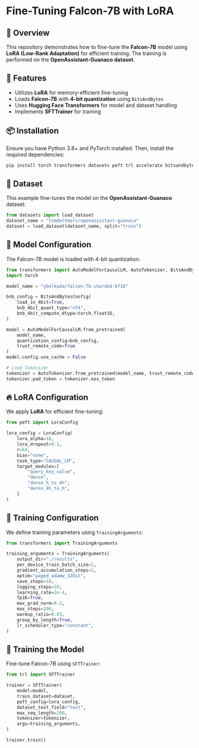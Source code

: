 # Fine-Tuning Falcon-7B with LoRA

## 📌 Overview
This repository demonstrates how to fine-tune the **Falcon-7B** model using **LoRA (Low-Rank Adaptation)** for efficient training. The training is performed on the **OpenAssistant-Guanaco dataset**.

## 🚀 Features
- Utilizes **LoRA** for memory-efficient fine-tuning
- Loads **Falcon-7B** with **4-bit quantization** using `BitsAndBytes`
- Uses **Hugging Face Transformers** for model and dataset handling
- Implements **SFTTrainer** for training

## 📦 Installation
Ensure you have Python 3.8+ and PyTorch installed. Then, install the required dependencies:

```bash
pip install torch transformers datasets peft trl accelerate bitsandbytes
```

## 📂 Dataset
This example fine-tunes the model on the **OpenAssistant-Guanaco** dataset:
```python
from datasets import load_dataset
dataset_name = "timdettmers/openassistant-guanaco"
dataset = load_dataset(dataset_name, split="train")
```

## 🔧 Model Configuration
The Falcon-7B model is loaded with 4-bit quantization:
```python
from transformers import AutoModelForCausalLM, AutoTokenizer, BitsAndBytesConfig
import torch

model_name = "ybelkada/falcon-7b-sharded-bf16"

bnb_config = BitsAndBytesConfig(
    load_in_4bit=True,
    bnb_4bit_quant_type="nf4",
    bnb_4bit_compute_dtype=torch.float16,
)

model = AutoModelForCausalLM.from_pretrained(
    model_name,
    quantization_config=bnb_config,
    trust_remote_code=True
)
model.config.use_cache = False

# Load Tokenizer
tokenizer = AutoTokenizer.from_pretrained(model_name, trust_remote_code=True)
tokenizer.pad_token = tokenizer.eos_token
```

## 🔥 LoRA Configuration
We apply **LoRA** for efficient fine-tuning:
```python
from peft import LoraConfig

lora_config = LoraConfig(
    lora_alpha=16,
    lora_dropout=0.1,
    r=64,
    bias="none",
    task_type="CAUSAL_LM",
    target_modules=[
        "query_key_value",
        "dense",
        "dense_h_to_4h",
        "dense_4h_to_h",
    ]
)
```

## 🎯 Training Configuration
We define training parameters using `TrainingArguments`:
```python
from transformers import TrainingArguments

training_arguments = TrainingArguments(
    output_dir="./results",
    per_device_train_batch_size=1,
    gradient_accumulation_steps=1,
    optim="paged_adamw_32bit",
    save_steps=10,
    logging_steps=10,
    learning_rate=2e-4,
    fp16=True,
    max_grad_norm=0.3,
    max_steps=200,
    warmup_ratio=0.03,
    group_by_length=True,
    lr_scheduler_type="constant",
)
```

## 🚀 Training the Model
Fine-tune Falcon-7B using `SFTTrainer`:
```python
from trl import SFTTrainer

trainer = SFTTrainer(
    model=model,
    train_dataset=dataset,
    peft_config=lora_config,
    dataset_text_field="text",
    max_seq_length=200,
    tokenizer=tokenizer,
    args=training_arguments,
)

trainer.train()
```



